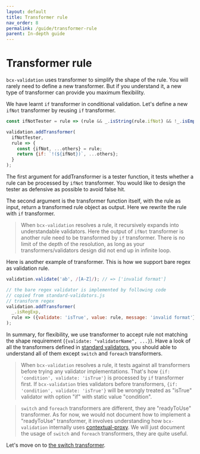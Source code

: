 ```yaml
---
layout: default
title: Transformer rule
nav_order: 8
permalink: /guide/transformer-rule
parent: In-depth guide
---
```


# Transformer rule

`bcx-validation` uses transformer to simplify the shape of the rule. You will rarely need to define a new transformer. But if you understand it, a new type of transformer can provide you maximum flexibility.

We have learnt `if` transformer in conditional validation. Let's define a new `ifNot` transformer by reusing `if` transformer.

```js
const ifNotTester = rule => (rule && _.isString(rule.ifNot) && !_.isEmpty(_.omit(rule, 'ifNot')));

validation.addTransformer(
  ifNotTester,
  rule => {
    const {ifNot, ...others} = rule;
    return {if: `!(${ifNot})`, ...others};
  }
);
```

The first argument for addTransformer is a tester function, it tests whether a rule can be processed by `ifNot` transformer. You would like to design the tester as defensive as possible to avoid false hit.

The second argument is the transformer function itself, with the rule as input, return a transformed rule object as output. Here we rewrite the rule with `if` transformer.

> When `bcx-validation` resolves a rule, it recursively expands into understandable validators. Here the output of `ifNot` transformer is another rule need to be transformed by `if` transformer. There is no limit of the depth of the resolution, as long as your transformers/validators design did not end up in infinite loop.

Here is another example of transformer. This is how we support bare regex as validation rule.

```js
validation.validate('ab', /[A-Z]/); // => ['invalid format']

// the bare regex validator is implemented by following code
// copied from standard-validators.js
// transform regex
validation.addTransformer(
  _.isRegExp,
  rule => ({validate: 'isTrue', value: rule, message: 'invalid format'})
);
```

In summary, for flexibility, we use transformer to accept rule not matching the shape requirement (`{validate: "validatorName", ...}`). Have a look of all the transformers defined in [standard validators](../reference/standard-validators), you should able to understand all of them except `switch` and `foreach` transformers.

> When `bcx-validation` resolves a rule, it tests against all transformers before trying any validator implementations. That's how `{if: 'condition', validate: 'isTrue'}` is processed by `if` transformer first. If `bcx-validation` tries validators before transformers, `{if: 'condition', validate: 'isTrue'}` will be wrongly treated as "isTrue" validator with option "if" with static value "condition".

> `switch` and `foreach` transformers are different, they are "readyToUse" transformer. As for now, we would not document how to implement a "readyToUse" transformer, it involves understanding how `bcx-validation` internally uses [contextual-proxy](https://github.com/3cp/contextual-proxy). We will just document the usage of `switch` and `foreach` transformers, they are quite useful.

Let's move on to [the switch transformer](./switch-transformer).
